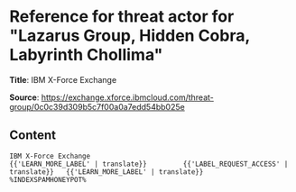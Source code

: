 # Reference for threat actor for "Lazarus Group, Hidden Cobra, Labyrinth Chollima"

**Title**: IBM X-Force Exchange

**Source**: https://exchange.xforce.ibmcloud.com/threat-group/0c0c39d309b5c7f00a0a7edd54bb025e

## Content
    IBM X-Force Exchange                                                   {{'LEARN_MORE_LABEL' | translate}}         {{'LABEL_REQUEST_ACCESS' | translate}}   {{'LEARN_MORE_LABEL' | translate}}            %INDEXSPAMHONEYPOT%   